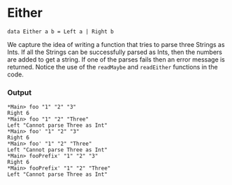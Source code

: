 # Either 

`data Either a b = Left a | Right b`

We capture the idea of writing a function that tries to parse three Strings as Ints. If all the Strings can be successfully parsed as Ints, then the numbers are added to get a string. If one of the parses fails then an error message is returned. Notice the use of the `readMaybe` and `readEither` functions in the code.


### Output

```
*Main> foo "1" "2" "3"
Right 6
*Main> foo "1" "2" "Three"
Left "Cannot parse Three as Int"
*Main> foo' "1" "2" "3"
Right 6
*Main> foo' "1" "2" "Three"
Left "Cannot parse Three as Int"
*Main> fooPrefix' "1" "2" "3"
Right 6
*Main> fooPrefix' "1" "2" "Three"
Left "Cannot parse Three as Int"
```
